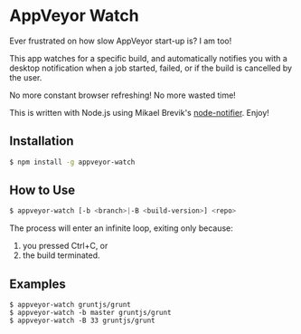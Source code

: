 # AppVeyor Watch

Ever frustrated on how slow AppVeyor start-up is? I am too!

This app watches for a specific build, and automatically notifies you with
a desktop notification when a job started, failed, or if the build is
cancelled by the user.

No more constant browser refreshing! No more wasted time!

This is written with Node.js using Mikael Brevik's [node-notifier][1]. Enjoy!

[1]: https://github.com/mikaelbr/node-notifier

## Installation

```sh
$ npm install -g appveyor-watch
```

## How to Use

```sh
$ appveyor-watch [-b <branch>|-B <build-version>] <repo>
```

The process will enter an infinite loop, exiting only because:

1. you pressed Ctrl+C, or
2. the build terminated.

## Examples

```
$ appveyor-watch gruntjs/grunt
$ appveyor-watch -b master gruntjs/grunt
$ appveyor-watch -B 33 gruntjs/grunt
```
